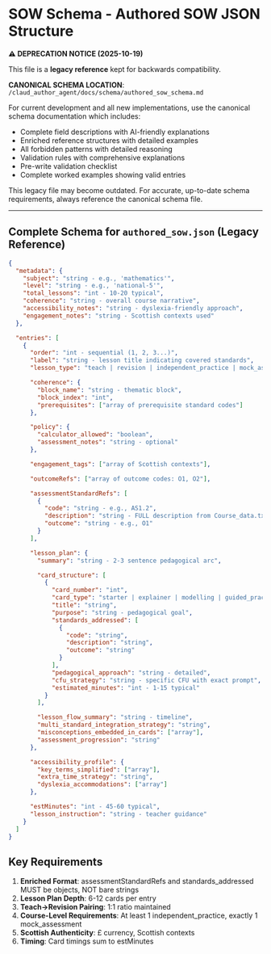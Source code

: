 # SOW Schema - Authored SOW JSON Structure

**⚠️ DEPRECATION NOTICE (2025-10-19)**

This file is a **legacy reference** kept for backwards compatibility.

**CANONICAL SCHEMA LOCATION**: `/claud_author_agent/docs/schema/authored_sow_schema.md`

For current development and all new implementations, use the canonical schema documentation which includes:
- Complete field descriptions with AI-friendly explanations
- Enriched reference structures with detailed examples
- All forbidden patterns with detailed reasoning
- Validation rules with comprehensive explanations
- Pre-write validation checklist
- Complete worked examples showing valid entries

This legacy file may become outdated. For accurate, up-to-date schema requirements, always reference the canonical schema file.

---

## Complete Schema for `authored_sow.json` (Legacy Reference)

```json
{
  "metadata": {
    "subject": "string - e.g., 'mathematics'",
    "level": "string - e.g., 'national-5'",
    "total_lessons": "int - 10-20 typical",
    "coherence": "string - overall course narrative",
    "accessibility_notes": "string - dyslexia-friendly approach",
    "engagement_notes": "string - Scottish contexts used"
  },

  "entries": [
    {
      "order": "int - sequential (1, 2, 3...)",
      "label": "string - lesson title indicating covered standards",
      "lesson_type": "teach | revision | independent_practice | mock_assessment",

      "coherence": {
        "block_name": "string - thematic block",
        "block_index": "int",
        "prerequisites": ["array of prerequisite standard codes"]
      },

      "policy": {
        "calculator_allowed": "boolean",
        "assessment_notes": "string - optional"
      },

      "engagement_tags": ["array of Scottish contexts"],

      "outcomeRefs": ["array of outcome codes: O1, O2"],

      "assessmentStandardRefs": [
        {
          "code": "string - e.g., AS1.2",
          "description": "string - FULL description from Course_data.txt",
          "outcome": "string - e.g., O1"
        }
      ],

      "lesson_plan": {
        "summary": "string - 2-3 sentence pedagogical arc",

        "card_structure": [
          {
            "card_number": "int",
            "card_type": "starter | explainer | modelling | guided_practice | independent_practice | exit_ticket",
            "title": "string",
            "purpose": "string - pedagogical goal",
            "standards_addressed": [
              {
                "code": "string",
                "description": "string",
                "outcome": "string"
              }
            ],
            "pedagogical_approach": "string - detailed",
            "cfu_strategy": "string - specific CFU with exact prompt",
            "estimated_minutes": "int - 1-15 typical"
          }
        ],

        "lesson_flow_summary": "string - timeline",
        "multi_standard_integration_strategy": "string",
        "misconceptions_embedded_in_cards": ["array"],
        "assessment_progression": "string"
      },

      "accessibility_profile": {
        "key_terms_simplified": ["array"],
        "extra_time_strategy": "string",
        "dyslexia_accommodations": ["array"]
      },

      "estMinutes": "int - 45-60 typical",
      "lesson_instruction": "string - teacher guidance"
    }
  ]
}
```

## Key Requirements

1. **Enriched Format**: assessmentStandardRefs and standards_addressed MUST be objects, NOT bare strings
2. **Lesson Plan Depth**: 6-12 cards per entry
3. **Teach→Revision Pairing**: 1:1 ratio maintained
4. **Course-Level Requirements**: At least 1 independent_practice, exactly 1 mock_assessment
5. **Scottish Authenticity**: £ currency, Scottish contexts
6. **Timing**: Card timings sum to estMinutes
